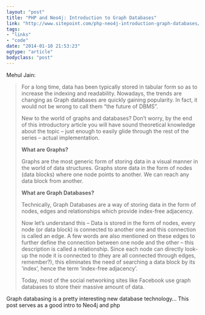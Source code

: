 ```yaml
---
layout: "post"
title: "PHP and Neo4j: Introduction to Graph Databases"
link: "http://www.sitepoint.com/php-neo4j-introduction-graph-databases/?utm_source=feedburner&utm_medium=feed&utm_campaign=Feed%3A+SitepointFeed+%28SitePoint+Feed%29"
tags: 
- "links"
- "code"
date: "2014-01-10 21:53:23"
ogtype: "article"
bodyclass: "post"
---
```


Mehul Jain:

> For a long time, data has been typically stored in tabular form so as to increase the indexing and readability. Nowadays, the trends are changing as Graph databases are quickly gaining popularity. In fact, it would not be wrong to call them “the future of DBMS”.
> 
>  New to the world of graphs and databases? Don’t worry, by the end of this introductory article you will have sound theoretical knowledge about the topic – just enough to easily glide through the rest of the series – actual implementation.
> 
> **What are Graphs?**
> 
>  Graphs are the most generic form of storing data in a visual manner in the world of data structures. Graphs store data in the form of nodes (data blocks) where one node points to another. We can reach any data block from another.
> 
> **What are Graph Databases?**
> 
>  Technically, Graph Databases are a way of storing data in the form of nodes, edges and relationships which provide index-free adjacency.
> 
>  Now let’s understand this – Data is stored in the form of nodes, every node (or data block) is connected to another one and this connection is called an edge. A few words are also mentioned on these edges to further define the connection between one node and the other – this description is called a relationship. Since each node can directly look-up the node it is connected to (they are all connected through edges, remember?), this eliminates the need of searching a data block by its ‘index’, hence the term ‘index-free adjacency’.
> 
>  Today, most of the social networking sites like Facebook use graph databases to store their massive amount of data.

Graph databasing is a pretty interesting new database technology… This post serves as a good intro to Neo4j and php